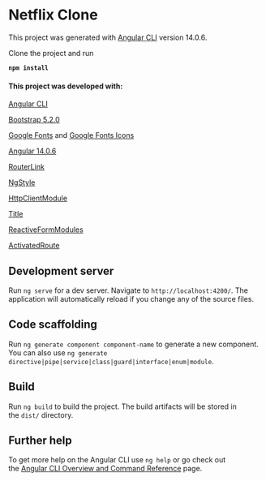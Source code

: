 # Netflix Clone

This project was generated with [Angular CLI](https://github.com/angular/angular-cli) version 14.0.6.

Clone the project and run

**`npm install`**

#### This project was developed with:

  [Angular CLI](https://angular.io/cli)

  [Bootstrap 5.2.0](https://getbootstrap.com/docs/5.2/getting-started/introduction/)

  [Google Fonts](https://fonts.google.com/) and [Google Fonts Icons](https://fonts.google.com/icons)

  [Angular 14.0.6](https://www.npmjs.com/package/@angular/cli/v/14.0.6)

  [RouterLink](https://angular.io/api/router/RouterLink)

  [NgStyle](https://angular.io/api/common/NgStyle)

  [HttpClientModule](https://angular.io/api/common/http/HttpClientModule)

  [Title](https://angular.io/api/platform-browser/Title)

  [ReactiveFormModules](https://angular.io/api/forms/ReactiveFormsModule)

  [ActivatedRoute](https://angular.io/api/router/ActivatedRoute#description)

  
 

## Development server

Run `ng serve` for a dev server. Navigate to `http://localhost:4200/`. The application will automatically reload if you change any of the source files.

## Code scaffolding

Run `ng generate component component-name` to generate a new component. You can also use `ng generate directive|pipe|service|class|guard|interface|enum|module`.

## Build

Run `ng build` to build the project. The build artifacts will be stored in the `dist/` directory.


## Further help

To get more help on the Angular CLI use `ng help` or go check out the [Angular CLI Overview and Command Reference](https://angular.io/cli) page.

